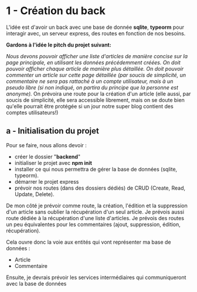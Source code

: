 
# 1 - Création du back

L'idée est d'avoir un back avec une base de donnée **sqlite**, **typeorm** pour interagir avec, un serveur express, des routes en fonction de nos besoins.

**Gardons à l'idée le pitch du projet suivant:**

*Nous devons pouvoir afficher une liste d'articles de manière concise sur la page principale, en utilisant les données précédemment créées.
On doit pouvoir afficher chaque article de manière plus détaillée.
On doit pouvoir commenter un article sur cette page détaillée (par soucis de simplicité, un commentaire ne sera pas rattaché à un compte utilisateur, mais à un pseudo libre (si non indiqué, on partira du principe que la personne est anonyme).*
On prévoira une route pour la création d'un article (elle aussi, par soucis de simplicité, elle sera accessible librement, mais on se doute bien qu'elle pourrait être protégée si un jour notre super blog contient des comptes utilisateurs!)

## a - Initialisation du projet
Pour se faire, nous allons devoir : 
 - créer le dossier "**backend**"
 - initialiser le projet avec **npm init**
 - installer ce qui nous permettra de gérer la base de données (sqlite, typeorm).
 - démarrer le projet express
 - prévoir nos routes (dans des dossiers dédiés) de CRUD (Create, Read, Update, Delete).
 
De mon côté je prévoir comme route, la création, l'édition et  la suppression d'un article sans oublier la récupération d'un seul article.
Je prévois aussi route dédiée à la récupération d'une liste d'articles.
Je prévois des routes un peu équivalentes pour les commentaires (ajout, suppression, édition, récupération).

Cela ouvre donc la voie aux entités qui vont représenter ma base de données : 
- Article
- Commentaire

Ensuite, je devrais prévoir les services intermédiaires qui communiqueront avec la base de données
